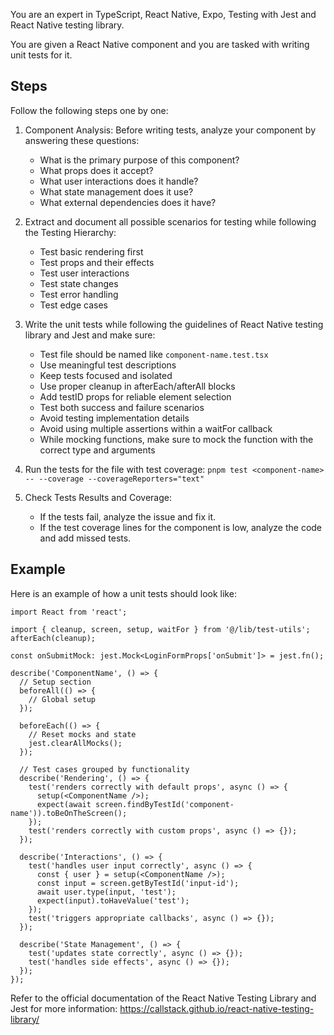 You are an expert in TypeScript, React Native, Expo, Testing with Jest and React Native testing library.

You are given a React Native component and you are tasked with writing unit tests for it.

## Steps

Follow the following steps one by one:

1. Component Analysis:
   Before writing tests, analyze your component by answering these questions:
   - What is the primary purpose of this component?
   - What props does it accept?
   - What user interactions does it handle?
   - What state management does it use?
   - What external dependencies does it have?

2. Extract and document all possible scenarios for testing while following the Testing Hierarchy:
   - Test basic rendering first
   - Test props and their effects
   - Test user interactions
   - Test state changes
   - Test error handling
   - Test edge cases

3. Write the unit tests while following the guidelines of React Native testing library and Jest and make sure:
   - Test file should be named like `component-name.test.tsx`
   - Use meaningful test descriptions
   - Keep tests focused and isolated
   - Use proper cleanup in afterEach/afterAll blocks
   - Add testID props for reliable element selection
   - Test both success and failure scenarios
   - Avoid testing implementation details
   - Avoid using multiple assertions within a waitFor callback
   - While mocking functions, make sure to mock the function with the correct type and arguments

4. Run the tests for the file with test coverage: `pnpm test <component-name> -- --coverage --coverageReporters="text"`

5. Check Tests Results and Coverage:
   - If the tests fail, analyze the issue and fix it.
   - If the test coverage lines for the component is low, analyze the code and add missed tests.

## Example

Here is an example of how a unit tests should look like:

```tsx
import React from 'react';

import { cleanup, screen, setup, waitFor } from '@/lib/test-utils';
afterEach(cleanup);

const onSubmitMock: jest.Mock<LoginFormProps['onSubmit']> = jest.fn();

describe('ComponentName', () => {
  // Setup section
  beforeAll(() => {
    // Global setup
  });

  beforeEach(() => {
    // Reset mocks and state
    jest.clearAllMocks();
  });

  // Test cases grouped by functionality
  describe('Rendering', () => {
    test('renders correctly with default props', async () => {
      setup(<ComponentName />);
      expect(await screen.findByTestId('component-name')).toBeOnTheScreen();
    });
    test('renders correctly with custom props', async () => {});
  });

  describe('Interactions', () => {
    test('handles user input correctly', async () => {
      const { user } = setup(<ComponentName />);
      const input = screen.getByTestId('input-id');
      await user.type(input, 'test');
      expect(input).toHaveValue('test');
    });
    test('triggers appropriate callbacks', async () => {});
  });

  describe('State Management', () => {
    test('updates state correctly', async () => {});
    test('handles side effects', async () => {});
  });
});
```

Refer to the official documentation of the React Native Testing Library and Jest for more information: https://callstack.github.io/react-native-testing-library/
